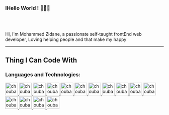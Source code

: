 ### IHello World ! 👋👨‍💻 
<br />
<br />


Hi, I'm Mohammed Zidane, a passionate self-taught frontEnd web developer,
Loving helping people and that make my happy
 <br/>

<!-- 
 - 🔭 **I’m currently gaining industrial experience**.   
- 🌱 **I’m currently learning Full Stack Development**.
- 👯 **I’m looking to collaborate on Web Development**.      
- 🤔 **I’m looking for help with Internships, Freelancing**.
-  🔭 **I’m currently learning Tailwind and vueJS**
-  ⚡ **Excited to create a Website**
-  **😄 I'm natively speak arabic and still learn english.** -->

<!-- 
> 🏘️ Available for Remote Freelance projects. -->

---

<!-- ## Find me in -->

<!-- Website
<a href="#" target="_blank">
    <img src="https://img.shields.io/badge/🌍 My Website -000?style=flat-square" alt="Email">
</a>
Gmail 
<a href="mailto:#" target="_blank">
    <img src="https://img.shields.io/badge/-Gmail-c14438?style=flat-square&logo=Gmail&logoColor=white" alt="Email">
</a>
 Linked in 
<a href="#" target="_blank">
    <img src="https://img.shields.io/badge/LinkedIn-%230077B5.svg?&style=flat-square&logo=linkedin&logoColor=white" alt="LinkedIn">
</a>
<!-- Dev.to 
<a href="#" target="_blank">
    <img src="https://img.shields.io/badge/Dev-%230A0A0A.svg?&style=flat-square&logo=DEV.to&logoColor=white" alt="DEV.to">
</a>
<!-- Twitter 
<a href="#" target="_blank">
    <img src="https://img.shields.io/badge/-Twitter-1ca0f1?style=flat-square&labelColor=1ca0f1&logo=twitter&logoColor=white" alt="Twitter">
</a>
<!-- Facebook 
<a href="#" target="_blank">
    <img src="https://img.shields.io/badge/-Facebook-1ca0f1?style=flat-square&labelColor=1ca0f1&logo=facebook&logoColor=white" alt="Facebook">
</a> 
-->

## Thing I Can Code With

### **Languages and Technologies:**
<p float="left">

 <a href="https://www.python.org/">
<img alt="choubari" src="https://devstickers.com/assets/img/pro/p3jo.png" width="40">
 </a>
 <a href="https://en.wikipedia.org/wiki/HTML">
<img alt="choubari" src="https://devstickers.com/assets/img/pro/iqm9.png" width="40">
 </a>
 <a href="https://en.wikipedia.org/wiki/CCS3">
<img alt="choubari" src="https://devstickers.com/assets/img/pro/8pnd.png" width="40">
  </a>
 <a href="https://en.wikipedia.org/wiki/JavaScript">
<img alt="choubari" src="https://devstickers.com/assets/img/pro/i4eg.png" width="40">
  </a>
 <a href="https://reactjs.org/">
<img alt="choubari" src="https://devstickers.com/assets/img/pro/z392.png" width="40">
  </a>
  <a href="https://v3.vuejs.org/">
<img alt="choubari" src="https://devstickers.com/assets/img/pro/tyq3.png" width="40">
  </a>
 <a href="https://nodejs.org/en/">
<img alt="choubari" src="https://devstickers.com/assets/img/pro/iuw5.png" width="40">
  </a>
 <a href="https://dart.dev/">
<img alt="choubari" src="https://devstickers.com/assets/img/pro/rvwm.png" width="40">
  </a>
  <a href="https://flutter.dev/">
<img alt="choubari" src="https://miro.medium.com/max/1000/1*ilC2Aqp5sZd1wi0CopD1Hw.png" width="40">
  </a>
 <a href="https://kotlinlang.org/">
<img alt="choubari" src="https://devstickers.com/assets/img/pro/g2sh.png" width="40">
  </a>
 <a href="https://git-scm.com/">
<img alt="choubari" src="https://devstickers.com/assets/img/pro/apiv.png" width="40">
  </a>
 <a href="https://code.visualstudio.com/">
<img alt="choubari" src="https://devstickers.com/assets/img/pro/saxu.png" width="40">
  </a>
<a href="https://www.adobe.com/products/photoshop.html">
<img alt="choubari" src="https://devstickers.com/assets/img/pro/k176.png" width="40">
  </a>
 <a href="https://www.adobe.com/products/illustrator.html">
<img alt="choubari" src="https://devstickers.com/assets/img/pro/y4b0.png" width="40">
  </a>
  <a href="https://www.adobe.com/products/xd.html">
<img alt="choubari" src="https://upload.wikimedia.org/wikipedia/commons/c/c2/Adobe_XD_CC_icon.svg" width="40">
  </a>
</p>